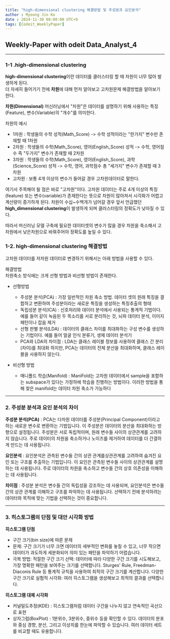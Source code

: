 ```yaml
---
title: "high-dimensional clustering 해결방법 및 주성분과 요인분석"
author : Myeong Jin Ko
date : 2024-11-30 08:00:00 UTC+9
tags: [Codeit_WeeklyPaper]
---
```


## Weekly-Paper with odeit Data_Analyst_4
---
### 1-1 .high-dimensional clustering

**high-dimensional clustering**이란 데이터를 클러스터링 할 때 차원이 너무 많아 발생하게 된다.
<br>더 자세히 들어가기 전에 **차원**에 대해 먼저 알아보고 고차원문제 해결방법을 알아보기 한다.

**차원(Dimensional)**
머신러닝에서 "차원"은 데이터를 설명하기 위해 사용하는 특징(Feature), 변수(Variable)의 "개수"를 의미한다.

차원의 예시
<br>
- 1차원 : 학생들의 수학 성적(Math_Score) -> 수학 성적이라는 "한가지" 변수만 존재할 때 1차원
- 2차원 : 학생들의 수학(Math_Score), 영어(English_Score) 성적 -> 수학, 영어점수 즉 "두가지" 변수가 존재할 때 2차원
- 3차원 : 학생들의 수학(Math_Score), 영어(English_Score), 과학(Science_Score) 성적 -> 수학, 영어, 과학점수 총 "세가지" 변수가 존재할 때 3차원
- 고차원 : 보통 4개 이상의 변수가 들어갈 경우 고차원데이터로 말한다.

여기서 주목해야 될 점은 바로 "고차원"이다.
고차원 데이터는 주로 4개 이상의 특징(feature) 또는 변수(variable)가 존재한다는 뜻으로 차원이 많아져서 시각화가 어렵고 계산량이 증가하게 된다.
차원이 수십~수백개가 넘어갈 경우 앞서 언급했던 **high_dimensional clustering**이 발생하게 되며
클러스터링의 정확도가 낮아질 수 있다.

따라서 머신러닝 모델 구축에 필요한 데이터셋의 변수가 많을 경우 차원을 축소해서 고차원에서 낮은차원으로 바꿔주어야 정확도를 높일 수 있다.

### 1-2. high-dimensional clustering 해결방법
고차원 데이터를 저차원 데이터로 변경하기 위해서는 아래 방법을 사용할 수 있다.

해결방법
<br>
차원축소 방식에는 크게 선형 방법과 비선형 방법이 존재한다.
<br>
- 선형방법
  - 주성분 분석(PCA) : 가장 일반적인 차원 축소 방법. 데이터 셋의 원래 특징을 결합하고 변환하여 주성분이라는 새로운 특징을 생성하는 특징추출의 형태
  - 독립성분 분석(ICA) : 신호처리와 데이터 분석에서 사용되는 통계적 기법이다. 예를 들어 같이 녹음된 두 목소리를 서로 분리하는 것, 뇌파 데이터 분석, 이미지 패턴이나 잡음 제거
  - 선형 판별 분석(LDA) : 데이터의 클래스 차이를 최대화하는 구성 변수를 생성하는 기법이다. 예를 들어 얼굴 인식 분류기, 생체 데이터 분석기
  - PCA와 LDA의 차이점 : LDA는 클래스 레이블 정보를 사용하여 클래스 간 분리(차이)를 최대화 하지만, PCA는 데이터의 전체 분산을 최대화하며, 클래스 레이블을 사용하지 않는다.
 
- 비선형 방법
  - 매니폴드 학습(Manifold) : ManiFold는 고차원 데이터에서 sample을 포함하는 subspace가 있다는 가정하에 학습을 진행하는 방법이다. 이러한 방법을 통해 찾은 manifold는 데이터 차원 축소가 가능하다


---
### 2. 주성분 분석과 요인 분석의 차이

**주성분 분석(PCA)** : PCA는 다차원 데이터를 주성분(Principal Component)이라고 하는 새로운 변수로 변환하는 기법입니다. 이 주성분은 데이터의 분산을 최대화하는 방향으로 설정됩니다. 주성분은 서로 독립적이며, 원래 변수들 사이의 상관관계를 고려하지 않습니다. 주로 데이터의 차원을 축소하거나 노이즈를 제거하여 데이터를 더 간결하게 만드는 데 사용됩니다.

**요인분석** : 요인분석은 관측된 변수들 간의 상관 관계를상관관계를 고려하여 숨겨진 요인 또는 구조를 추출하는 기법입니다. 이 요인은 관측된 변수들 사이의 상관관계를 설명하는 데 사용됩니다. 주로 데이터의 차원을 축소하고 변수들 간의 상호 의존성을 이해하는 데 사용됩니다.

**차이점** : 주성분 분석은 변수들 간의 독립성을 강조하는 데 사용되며, 요인분석은 변수들 간의 상관 관계를 이해하고 구조를 파악하는 데 사용됩니다. 선택하기 전에 분석하려는 데이터와 목적에 맞는 기법을 선택하는 것이 중요합니다.


---
### 3. 히스토그램의 단점 및 대안 시각화 방법

**히스토그램 단점** 
- 구간 크기(bin size)에 따른 문제
- 문제: 구간 크기가 너무 크면 데이터의 세부적인 변화를 놓칠 수 있고, 너무 작으면 데이터가 과도하게 세분화되어 의미 있는 패턴을 파악하기 어렵습니다.
- 극복 방법:
적절한 구간 크기 선택: 데이터에 따라 다양한 구간 크기를 시도해보고, 가장 명확한 패턴을 보여주는 크기를 선택합니다.
Sturges' Rule, Freedman-Diaconis Rule 등 통계적 규칙을 사용하여 최적의 구간 크기를 계산합니다.
다양한 구간 크기로 실험적 시각화: 여러 히스토그램을 생성해보고 최적의 결과를 선택합니다.

**히스토그램 대체 시각화**
- 커널밀도추정(KDE) : 히스토그램처럼 데이터 구간을 나누지 않고 연속적인 곡선으로 표현
- 상자그럼(BoxPlot) : 1분위수, 3분위수, 중위수 등을 확인할 수 있다.  데이터의 분포와 중심 경향, 분산, 그리고 이상치를 한눈에 파악할 수 있습니다. 여러 데이터 세트를 비교할 때도 유용합니다.
